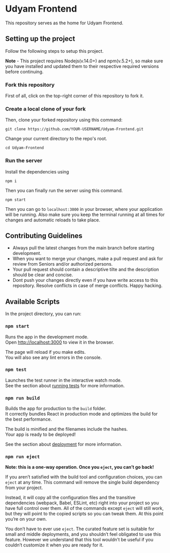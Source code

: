 # Udyam Frontend

This repository serves as the home for Udyam Frontend.


## Setting up the project

Follow the following steps to setup this project.

**Note** - This project requires Nodejs(v.14.0+) and npm(v.5.2+), so make sure you have installed and updated them to their respective required versions before continuing.  


### Fork this repository
First of all, click on the top-right corner of this repository to fork it.


### Create a local clone of your fork
Then, clone your forked repository using this command:
```
git clone https://github.com/YOUR-USERNAME/Udyam-Frontend.git
```

Change your current directory to the repo's root.
```
cd Udyam-Frontend
```


### Run the server

Install the dependencies using
```
npm i
```

Then you can finally run the server using this command.
```
npm start
```

Then you can go to `localhost:3000` in your browser, where your application will be running. Also make sure you keep the terminal running at all times for changes and automatic reloads to take place.

## Contributing Guidelines

* Always pull the latest changes from the main branch before starting development. 
* When you want to merge your changes, make a pull request and ask for review from Seniors and/or authorized persons. 
* Your pull request should contain a descriptive tilte and the description should be clear and concise. 
* Dont push your changes directly even if you have write access to this repository. Resolve conflicts in case of merge conflicts. Happy hacking.

## Available Scripts

In the project directory, you can run:

### `npm start`

Runs the app in the development mode.\
Open [http://localhost:3000](http://localhost:3000) to view it in the browser.

The page will reload if you make edits.\
You will also see any lint errors in the console.

### `npm test`

Launches the test runner in the interactive watch mode.\
See the section about [running tests](https://facebook.github.io/create-react-app/docs/running-tests) for more information.

### `npm run build`

Builds the app for production to the `build` folder.\
It correctly bundles React in production mode and optimizes the build for the best performance.

The build is minified and the filenames include the hashes.\
Your app is ready to be deployed!

See the section about [deployment](https://facebook.github.io/create-react-app/docs/deployment) for more information.

### `npm run eject`

**Note: this is a one-way operation. Once you `eject`, you can’t go back!**

If you aren’t satisfied with the build tool and configuration choices, you can `eject` at any time. This command will remove the single build dependency from your project.

Instead, it will copy all the configuration files and the transitive dependencies (webpack, Babel, ESLint, etc) right into your project so you have full control over them. All of the commands except `eject` will still work, but they will point to the copied scripts so you can tweak them. At this point you’re on your own.

You don’t have to ever use `eject`. The curated feature set is suitable for small and middle deployments, and you shouldn’t feel obligated to use this feature. However we understand that this tool wouldn’t be useful if you couldn’t customize it when you are ready for it.
